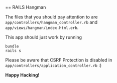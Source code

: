 == RAILS Hangman

The files that you should pay attention to are ``app/controllers/hangman_controller.rb`` and ``app/views/hangman/index.html.erb``.

This app should just work by running

    bundle
    rails s


Please be aware that CSRF Protection is disabled in ``app/controllers/application_controller.rb`` :)

**Happy Hacking!**


